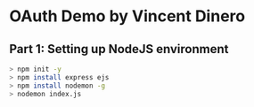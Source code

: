 # OAuth Demo by Vincent Dinero

## Part 1: Setting up NodeJS environment
```bash
> npm init -y
> npm install express ejs
> npm install nodemon -g
> nodemon index.js
```